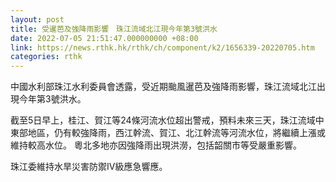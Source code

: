 ```yaml
---
layout: post
title: 受暹芭及強降雨影響　珠江流域北江現今年第3號洪水
date: 2022-07-05 21:51:47.000000000 +08:00
link: https://news.rthk.hk/rthk/ch/component/k2/1656339-20220705.htm
categories: rthk
---
```


中國水利部珠江水利委員會透露，受近期颱風暹芭及強降雨影響，珠江流域北江出現今年第3號洪水。 

截至5日早上，桂江、賀江等24條河流水位超出警戒，預料未來三天，珠江流域中東部地區，仍有較強降雨，西江幹流、賀江、北江幹流等河流水位，將繼續上漲或維持較高水位。 粵北多地亦因強降雨出現洪澇，包括韶關市等受嚴重影響。

珠江委維持水旱災害防禦Ⅳ級應急響應。
